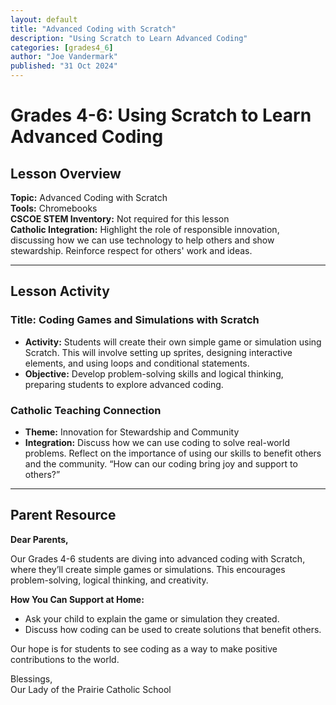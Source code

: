 ```yaml
---
layout: default
title: "Advanced Coding with Scratch"
description: "Using Scratch to Learn Advanced Coding"
categories: [grades4_6]
author: "Joe Vandermark"
published: "31 Oct 2024"
---
```



# Grades 4-6: Using Scratch to Learn Advanced Coding

## Lesson Overview
**Topic:** Advanced Coding with Scratch  
**Tools:** Chromebooks  
**CSCOE STEM Inventory:** Not required for this lesson  
**Catholic Integration:** Highlight the role of responsible innovation, discussing how we can use technology to help others and show stewardship. Reinforce respect for others' work and ideas.

---

## Lesson Activity
### Title: Coding Games and Simulations with Scratch
- **Activity:** Students will create their own simple game or simulation using Scratch. This will involve setting up sprites, designing interactive elements, and using loops and conditional statements.
- **Objective:** Develop problem-solving skills and logical thinking, preparing students to explore advanced coding.

### Catholic Teaching Connection
- **Theme:** Innovation for Stewardship and Community  
- **Integration:** Discuss how we can use coding to solve real-world problems. Reflect on the importance of using our skills to benefit others and the community. “How can our coding bring joy and support to others?”

---

## Parent Resource
**Dear Parents,**

Our Grades 4-6 students are diving into advanced coding with Scratch, where they’ll create simple games or simulations. This encourages problem-solving, logical thinking, and creativity.

**How You Can Support at Home:**
- Ask your child to explain the game or simulation they created.
- Discuss how coding can be used to create solutions that benefit others.

Our hope is for students to see coding as a way to make positive contributions to the world.

Blessings,  
Our Lady of the Prairie Catholic School
